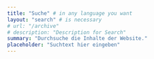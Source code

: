 ```yaml
---
title: "Suche" # in any language you want
layout: "search" # is necessary
# url: "/archive"
# description: "Description for Search"
summary: "Durchsuche die Inhalte der Website."
placeholder: "Suchtext hier eingeben"
---
```

